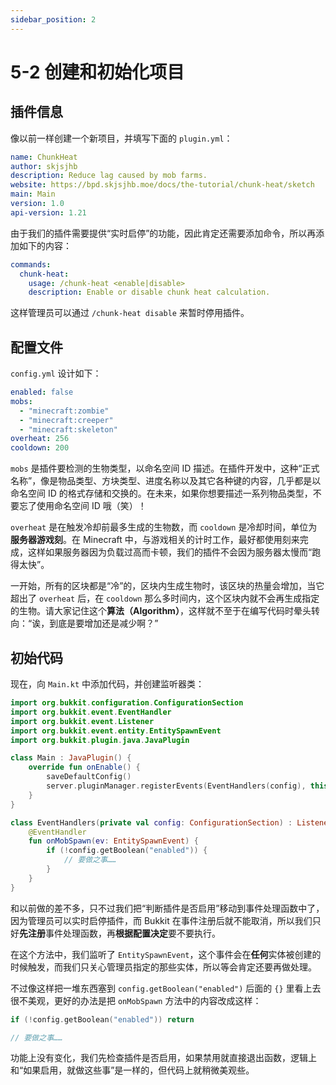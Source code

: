 ```yaml
---
sidebar_position: 2
---
```


# 5-2 创建和初始化项目

## 插件信息

像以前一样创建一个新项目，并填写下面的 `plugin.yml`：

```yaml
name: ChunkHeat
author: skjsjhb
description: Reduce lag caused by mob farms.
website: https://bpd.skjsjhb.moe/docs/the-tutorial/chunk-heat/sketch
main: Main
version: 1.0
api-version: 1.21
```

由于我们的插件需要提供“实时启停”的功能，因此肯定还需要添加命令，所以再添加如下的内容：

```yaml
commands:
  chunk-heat:
    usage: /chunk-heat <enable|disable>
    description: Enable or disable chunk heat calculation.
```

这样管理员可以通过 `/chunk-heat disable` 来暂时停用插件。

## 配置文件

`config.yml` 设计如下：

```yaml
enabled: false
mobs:
  - "minecraft:zombie"
  - "minecraft:creeper"
  - "minecraft:skeleton"
overheat: 256
cooldown: 200
```

`mobs` 是插件要检测的生物类型，以命名空间 ID 描述。在插件开发中，这种“正式名称”，像是物品类型、方块类型、进度名称以及其它各种键的内容，几乎都是以命名空间 ID 的格式存储和交换的。在未来，如果你想要描述一系列物品类型，不要忘了使用命名空间 ID 哦（笑）！

`overheat` 是在触发冷却前最多生成的生物数，而 `cooldown` 是冷却时间，单位为**服务器游戏刻**。在 Minecraft 中，与游戏相关的计时工作，最好都使用刻来完成，这样如果服务器因为负载过高而卡顿，我们的插件不会因为服务器太慢而“跑得太快”。

一开始，所有的区块都是“冷”的，区块内生成生物时，该区块的热量会增加，当它超出了 `overheat` 后，在 `cooldown` 那么多时间内，这个区块内就不会再生成指定的生物。请大家记住这个**算法（Algorithm）**，这样就不至于在编写代码时晕头转向：“诶，到底是要增加还是减少啊？”

## 初始代码

现在，向 `Main.kt` 中添加代码，并创建监听器类：

```kotlin
import org.bukkit.configuration.ConfigurationSection
import org.bukkit.event.EventHandler
import org.bukkit.event.Listener
import org.bukkit.event.entity.EntitySpawnEvent
import org.bukkit.plugin.java.JavaPlugin

class Main : JavaPlugin() {
    override fun onEnable() {
        saveDefaultConfig()
        server.pluginManager.registerEvents(EventHandlers(config), this)
    }
}

class EventHandlers(private val config: ConfigurationSection) : Listener {
    @EventHandler
    fun onMobSpawn(ev: EntitySpawnEvent) {
        if (!config.getBoolean("enabled")) {
            // 要做之事……
        }
    }
}
```

和以前做的差不多，只不过我们把“判断插件是否启用”移动到事件处理函数中了，因为管理员可以实时启停插件，而 Bukkit 在事件注册后就不能取消，所以我们只好**先注册**事件处理函数，再**根据配置决定**要不要执行。

在这个方法中，我们监听了 `EntitySpawnEvent`，这个事件会在**任何**实体被创建的时候触发，而我们只关心管理员指定的那些实体，所以等会肯定还要再做处理。

不过像这样把一堆东西塞到 `config.getBoolean("enabled")` 后面的 `{}` 里看上去很不美观，更好的办法是把 `onMobSpawn` 方法中的内容改成这样：

```kotlin
if (!config.getBoolean("enabled")) return

// 要做之事……
```

功能上没有变化，我们先检查插件是否启用，如果禁用就直接退出函数，逻辑上和“如果启用，就做这些事”是一样的，但代码上就稍微美观些。